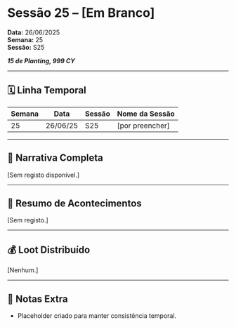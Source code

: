 # Sessão 25 – [Em Branco]  
**Data:** 26/06/2025  
**Semana:** 25  
**Sessão:** S25  

***15 de Planting, 999 CY***

---
## 🗓 Linha Temporal
| Semana | Data      | Sessão | Nome da Sessão |
|--------|-----------|--------|----------------|
| 25     | 26/06/25  | S25    | [por preencher] |

---

## 📖 Narrativa Completa
[Sem registo disponível.]

---

## 🎲 Resumo de Acontecimentos
[Sem registo.]

---

## 💰 Loot Distribuído
[Nenhum.]

---

## 🧾 Notas Extra
- Placeholder criado para manter consistência temporal.
